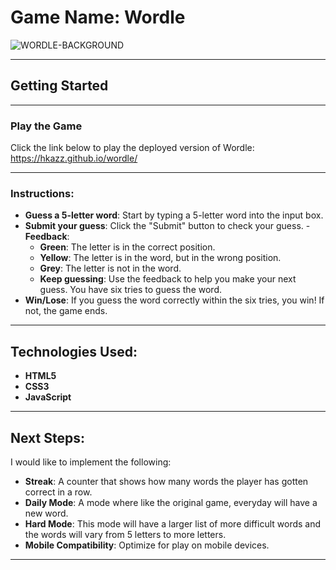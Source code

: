 # Game Name: Wordle

![WORDLE-BACKGROUND](https://github.com/user-attachments/assets/98e14a20-bb73-49fe-8661-803a1d2b5579)

---

## Getting Started

---

### Play the Game
Click the link below to play the deployed version of Wordle:
https://hkazz.github.io/wordle/

---

### Instructions:
- **Guess a 5-letter word**: Start by typing a 5-letter word into the input box.
- **Submit your guess**: Click the "Submit" button to check your guess.
-**Feedback**:
  - **Green**: The letter is in the correct position.
  - **Yellow**: The letter is in the word, but in the wrong position.
  - **Grey**: The letter is not in the word.
  - **Keep guessing**: Use the feedback to help you make your next guess. You have six tries to guess the word.
- **Win/Lose**: If you guess the word correctly within the six tries, you win! If not, the game ends.

---

## Technologies Used:
- **HTML5**
- **CSS3**
- **JavaScript**

---

## Next Steps:
I would like to implement the following:
- **Streak**: A counter that shows how many words the player has gotten correct in a row.
- **Daily Mode**: A mode where like the original game, everyday will have a new word.
- **Hard Mode**: This mode will have a larger list of more difficult words and the words will vary from 5 letters to more letters.
- **Mobile Compatibility**: Optimize for play on mobile devices.
---
